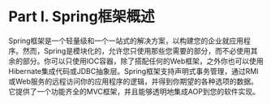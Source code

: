 # Part I. Spring框架概述

Spring框架是一个轻量级和一个一站式的解决方案，以构建您的企业就应用程序。然而，Spring是模块化的，允许您只使用那些您需要的部分，而不必使用其余的部分。你可以只使用IOC容器，除了搭配任何的Web框架，之外你也可以使用Hibernate集成代码或JDBC抽象层。Spring框架支持声明式事务管理，通过RMI或Web服务的远程访问你的应用程序的逻辑，并得到你期望的各种选项的数据。它提供了一个功能齐全的MVC框架，并且能够透明地集成AOP到您的软件实现。


